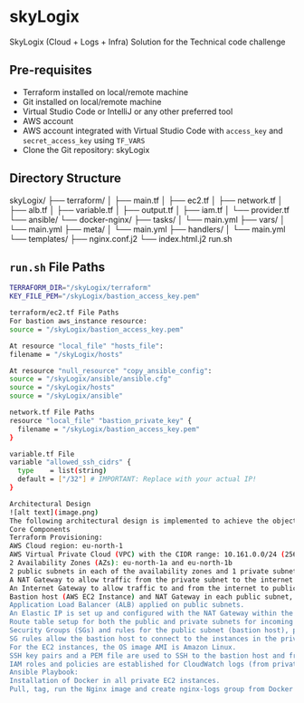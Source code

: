# skyLogix
SkyLogix (Cloud + Logs + Infra) Solution for the Technical code challenge

## Pre-requisites

* Terraform installed on local/remote machine
* Git installed on local/remote machine
* Virtual Studio Code or IntelliJ or any other preferred tool
* AWS account
* AWS account integrated with Virtual Studio Code with `access_key` and `secret_access_key` using `TF_VARS`
* Clone the Git repository: skyLogix

## Directory Structure


skyLogix/
├── terraform/
│ ├── main.tf
│ ├── ec2.tf
│ ├── network.tf
│ ├── alb.tf
│ ├── variable.tf
│ ├── output.tf
│ ├── iam.tf
│ └── provider.tf
└── ansible/
└── docker-nginx/
├── tasks/
│ └── main.yml
├── vars/
│ └── main.yml
├── meta/
│ └── main.yml
├── handlers/
│ └── main.yml
└── templates/
├── nginx.conf.j2
└── index.html.j2
run.sh

## `run.sh` File Paths

```bash
TERRAFORM_DIR="/skyLogix/terraform"
KEY_FILE_PEM="/skyLogix/bastion_access_key.pem"

terraform/ec2.tf File Paths
For bastion aws_instance resource:
source = "/skyLogix/bastion_access_key.pem"

At resource "local_file" "hosts_file":
filename = "/skyLogix/hosts"

At resource "null_resource" "copy_ansible_config":
source = "/skyLogix/ansible/ansible.cfg"
source = "/skyLogix/hosts"
source = "/skyLogix/ansible"

network.tf File Paths
resource "local_file" "bastion_private_key" {
  filename = "/skyLogix/bastion_access_key.pem"
}

variable.tf File
variable "allowed_ssh_cidrs" {
  type    = list(string)
  default = ["/32"] # IMPORTANT: Replace with your actual IP!
}

Architectural Design
![alt text](image.png)
The following architectural design is implemented to achieve the objectives:
Core Components
Terraform Provisioning:
AWS Cloud region: eu-north-1
AWS Virtual Private Cloud (VPC) with the CIDR range: 10.161.0.0/24 (256 IPs)
2 Availability Zones (AZs): eu-north-1a and eu-north-1b
2 public subnets in each of the availability zones and 1 private subnet in one availability zone.
A NAT Gateway to allow traffic from the private subnet to the internet.
An Internet Gateway to allow traffic to and from the internet to public and private subnets.
Bastion host (AWS EC2 Instance) and NAT Gateway in each public subnet, and 3 EC2 instances in the private subnet (which doesn't have access to the internet).
Application Load Balancer (ALB) applied on public subnets.
An Elastic IP is set up and configured with the NAT Gateway within the VPC.
Route table setup for both the public and private subnets for incoming and outgoing traffic.
Security Groups (SGs) and rules for the public subnet (bastion host), private subnet, and ALB.
SG rules allow the bastion host to connect to the instances in the private subnet (unidirectional).
For the EC2 instances, the OS image AMI is Amazon Linux.
SSH key pairs and a PEM file are used to SSH to the bastion host and from the bastion host to the private EC2 instances.
IAM roles and policies are established for CloudWatch logs (from private EC2 instances).
Ansible Playbook:
Installation of Docker in all private EC2 instances.
Pull, tag, run the Nginx image and create nginx-logs group from Docker Community which fetch the docker logs from private ec2-instances to Cloudwatch for live streaming of logs from Docker Community
